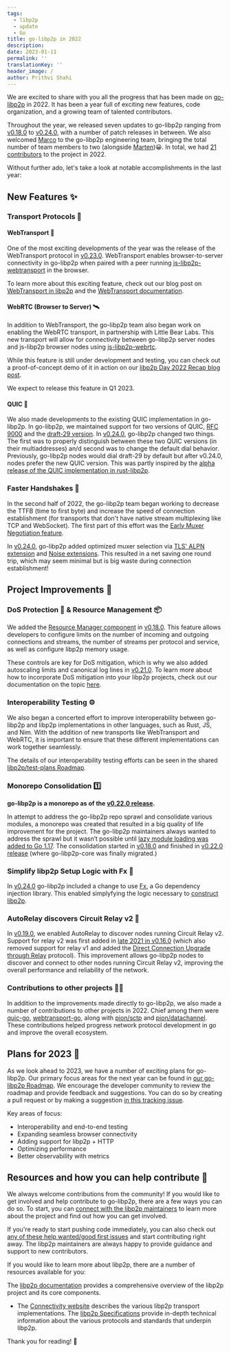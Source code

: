 ```yaml
---
tags:
  - libp2p
  - update
  - Go
title: go-libp2p in 2022
description:
date: 2023-01-11
permalink: ''
translationKey: ''
header_image: /
author: Prithvi Shahi
---
```


We are excited to share with you all the progress that has been made on [go-libp2p](https://github.com/libp2p/go-libp2p) in 2022. It has been a year full of exciting new features, code organization, and a growing team of talented contributors.

Throughout the year, we released seven updates to go-libp2p ranging from [v0.18.0](https://github.com/libp2p/go-libp2p/releases/tag/v0.18.0) to [v0.24.0](https://github.com/libp2p/go-libp2p/releases/tag/v0.24.0), with a number of patch releases in between. We also welcomed [Marco](https://github.com/MarcoPolo) to the go-libp2p engineering team, bringing the total number of team members to two (alongside [Marten](https://github.com/marten-seemann))😀. In total, we had [21 contributors](https://github.com/libp2p/go-libp2p/graphs/contributors?from=2022-01-01&to=2022-12-31&type=c) to the project in 2022.

Without further ado, let's take a look at notable accomplishments in the last year:

## New Features ✨

### Transport Protocols 🚚

#### WebTransport 📡

One of the most exciting developments of the year was the release of the WebTransport protocol in [v0.23.0](https://github.com/libp2p/go-libp2p/releases/tag/v0.23.0). WebTransport enables browser-to-server connectivity in go-libp2p when paired with a peer running [js-libp2p-webtransport](https://www.npmjs.com/package/@libp2p/webtransport) in the browser.

To learn more about this exciting feature, check out our blog post on [WebTransport in libp2p](https://blog.libp2p.io/2022-12-19-libp2p-webtransport/) and the [WebTransport documentation](https://docs.libp2p.io/concepts/transports/webtransport/).

#### WebRTC (Browser to Server) 🛰️

In addition to WebTransport, the go-libp2p team also began work on enabling the WebRTC transport, in partnership with Little Bear Labs. This new transport will allow for connectivity between go-libp2p server nodes and js-libp2p browser nodes using [js-libp2p-webrtc](https://github.com/libp2p/js-libp2p-webrtc). 

While this feature is still under development and testing, you can check out a proof-of-concept demo of it in action on our [libp2p Day 2022 Recap blog post](https://blog.libp2p.io/2022-11-22-libp2p-day-2022-recap/#why-webrtc). 

We expect to release this feature in Q1 2023.


#### QUIC 🐰

We also made developments to the existing QUIC implementation in go-libp2p. In go-libp2p, we maintained support for two versions of QUIC, [RFC 9000](https://datatracker.ietf.org/doc/) and the [draft-29 version](https://datatracker.ietf.org/doc/html/draft-ietf-quic-transport-29). In [v0.24.0](https://github.com/libp2p/go-libp2p/releases/tag/v0.24.0), go-libp2p changed two things. The first was to properly distinguish between these two QUIC versions (in their multiaddresses) an/d second was to change the default dial behavior. Previously, go-libp2p nodes would dial draft-29 by default but after v0.24.0, nodes prefer the new QUIC version. This was partly inspired by the [alpha release of the QUIC implementation in rust-libp2p](https://github.com/libp2p/rust-libp2p/releases/tag/v0.50.0).

<!-- To learn more about how different versions of QUIC work please read: https://github.com/libp2p/docs/pull/238 -->
<!-- above docs is a blocker for merge -->

### Faster Handshakes 🤝

In the second half of 2022, the go-libp2p team began working to decrease the TTFB (time to first byte) and increase the speed of connection establishment (for transports that don't have native stream multiplexing like TCP and WebSocket). The first part of this effort was the [Early Muxer Negotiation feature](https://github.com/libp2p/specs/blob/master/connections/inlined-muxer-negotiation.md).

In [v0.24.0](https://github.com/libp2p/go-libp2p/releases/tag/v0.24.0), go-libp2p added optimized muxer selection via [TLS' ALPN extension](https://github.com/libp2p/specs/blob/master/connections/inlined-muxer-negotiation.md#multiplexer-negotiation-over-tls) and [Noise extensions](https://github.com/libp2p/specs/blob/master/connections/inlined-muxer-negotiation.md#multiplexer-negotiation-over-noise).
This resulted in a net saving one round trip, which may seem minimal but is big waste during connection establishment!

<!-- To learn more about how early muxer negotiation works, please read: https://github.com/libp2p/docs/pull/274 -->
<!-- above docs is a blocker for merge -->

## Project Improvements 🏡

### DoS Protection 🏰 & Resource Management 📦

We added the [Resource Manager component](https://github.com/libp2p/go-libp2p/tree/master/p2p/host/resource-manager#readme) in [v0.18.0](https://github.com/libp2p/go-libp2p/releases/tag/v0.18.0). This feature allows developers to configure limits on the number of incoming and outgoing connections and streams, the number of streams per protocol and service, as well as configure libp2p memory usage.

These controls are key for DoS mitigation, which is why we also added autoscaling limits and canonical log lines in [v0.21.0](https://github.com/libp2p/go-libp2p/releases/tag/v0.21.0). 
To learn more about how to incorporate DoS mitigation into your libp2p projects, check out our documentation on the topic [here](https://docs.libp2p.io/concepts/security/dos-mitigation/).

### Interoperability Testing ⚙️

We also began a concerted effort to improve interoperability between go-libp2p and libp2p implementations in other languages, such as Rust, JS, and Nim. With the addition of new transports like WebTransport and WebRTC, it is important to ensure that these different implementations can work together seamlessly.

The details of our interoperability testing efforts can be seen in the shared [libp2p/test-plans Roadmap](https://github.com/libp2p/test-plans/blob/master/ROADMAP.md#a-multi-dimensional-testinginterop-visibility).

### Monorepo Consolidation 1️⃣

**go-libp2p is a monorepo as of the [v0.22.0 release](https://github.com/libp2p/go-libp2p/releases/tag/v0.22.0).**

In attempt to address the go-libp2p repo sprawl and consolidate various modules, a monorepo was created that resulted in a big quality of life improvement for the project. The go-libp2p maintainers always wanted to address the sprawl but it wasn’t possible until [lazy module loading was added to Go 1.17](https://go.dev/ref/mod#lazy-loading).
The consolidation started in [v0.18.0](https://github.com/libp2p/go-libp2p/releases/tag/v0.18.0) and finished in [v0.22.0 release](https://github.com/libp2p/go-libp2p/releases/tag/v0.22.0) (where go-libp2p-core was finally migrated.)

### Simplify libp2p Setup Logic with Fx 🦄

In [v0.24.0](https://github.com/libp2p/go-libp2p/releases/tag/v0.24.0) go-libp2p included a change to use [Fx](https://github.com/uber-go/fx), a Go dependency injection library.
This enabled simplyfying the logic necessary to [construct libp2p](https://github.com/libp2p/go-libp2p/pull/1858).

### AutoRelay discovers Circuit Relay v2 🔭

In [v0.19.0](https://github.com/libp2p/go-libp2p/releases/tag/v0.19.0), we enabled AutoRelay to discover nodes running Circuit Relay v2. Support for relay v2 was first added in [late 2021 in v0.16.0](https://github.com/libp2p/go-libp2p/releases/tag/v0.16.0) (which also removed support for relay v1 and added the [Direct Connection Upgrade through Relay](https://github.com/libp2p/specs/blob/master/relay/DCUtR.md) protocol). This improvement allows go-libp2p nodes to discover and connect to other nodes running Circuit Relay v2, improving the overall performance and reliability of the network.

### Contributions to other projects 🧑‍💻

In addition to the improvements made directly to go-libp2p, we also made a number of contributions to other projects in 2022.
Chief among them were [quic-go](https://github.com/lucas-clemente/quic-go), [webtransport-go](https://github.com/quic-go/webtransport-go), along with [pion/sctp](https://github.com/pion/sctp) and [pion/datachannel](https://github.com/pion/datachannel). These contributions helped progress network protocol development in go and improve the overall ecosystem.

## Plans for 2023 📅

As we look ahead to 2023, we have a number of exciting plans for go-libp2p. Our primary focus areas for the next year can be found in [our go-libp2p Roadmap](https://github.com/libp2p/go-libp2p/blob/master/ROADMAP.md). We encourage the developer community to review the roadmap and provide feedback and suggestions. You can do so by creating a pull request or by making a suggestion [in this tracking issue](https://github.com/libp2p/go-libp2p/issues/1806).

Key areas of focus:

- Interoperability and end-to-end testing
- Expanding seamless browser connectivity
- Adding support for libp2p + HTTP
- Optimizing performance
- Better observability with metrics

## Resources and how you can help contribute 💪

We always welcome contributions from the community! If you would like to get involved and help contribute to go-libp2p, there are a few ways you can do so.
To start, you can [connect with the libp2p maintainers](https://libp2p.io/#community) to learn more about the project and find out how you can get involved.

If you're ready to start pushing code immediately, you can also check out [any of these help wanted/good first issues](https://github.com/libp2p/go-libp2p/issues?q=is%3Aopen+is%3Aissue+label%3A%22good+first+issue%22) and start contributing right away. The libp2p maintainers are always happy to provide guidance and support to new contributors.

If you would like to learn more about libp2p, there are a number of resources available for you:

The [libp2p documentation](https://docs.libp2p.io/) provides a comprehensive overview of the libp2p project and its core components.
- The [Connectivity website](https://connectivity.libp2p.io/) describes the various libp2p transport implementations.
The [libp2p Specifications](https://github.com/libp2p/specs/) provide in-depth technical information about the various protocols and standards that underpin libp2p.

Thank you for reading! 🙏
